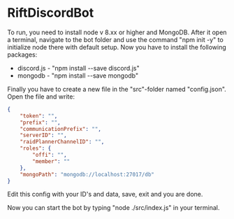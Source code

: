 # RiftDiscordBot

To run, you need to install node v 8.xx or higher and MongoDB.
After it open a terminal, navigate to the bot folder and use the command "npm init -y" to initialize node there with default setup.
Now you have to install the following packages:

* discord.js - "npm install --save discord.js"
* mongodb - "npm install --save mongodb"

Finally you have to create a new file in the "src"-folder named "config.json".
Open the file and write:

```json
{
    "token": "",
    "prefix": "",
    "communicationPrefix": "",
    "serverID": "",
    "raidPlannerChannelID": "",
    "roles": {
        "offi": "",
        "member": ""
    },
    "mongoPath": "mongodb://localhost:27017/db"
}

```

Edit this config with your ID's and data, save, exit and you are done.

Now you can start the bot by typing "node ./src/index.js" in your terminal.
